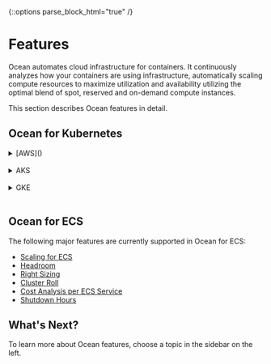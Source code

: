 {::options parse_block_html="true" /}
# Features

Ocean automates cloud infrastructure for containers. It continuously analyzes how your containers are using infrastructure, automatically scaling compute resources to maximize utilization and availability utilizing the optimal blend of spot, reserved and on-demand compute instances.

This section describes Ocean features in detail.

## Ocean for Kubernetes

<details>
  <summary markdown="span">[AWS]()</summary>

Unless specifically stated otherwise, all of the features described in this section are supported in Ocean for AWS.

</details><br>

<details>
  <summary markdown="span">AKS</summary>

  We are in the process of adding several Ocean features for use with AKS. The following major features are currently supported:

  - [Scaling for Kubernetes](ocean/features/scaling-kubernetes)
  - [Headroom](ocean/features/headroom)
  - [Right Sizing](ocean/features/right-sizing)
  - [Labels and Taints](ocean/features/labels-and-taints)
  - [Virtual Node Groups](ocean/features/launch-specifications)

  ### AKS Notes:

  - Ocean initiates actions in the Azure account. These actions are bound by the [Azure subscription limits and quotas](https://docs.microsoft.com/en-us/azure/azure-resource-manager/management/azure-subscription-service-limits) provided in the account.
  - Ocean for AKS currently supports import of Linux-based node pools only.

</details><br>

<details>
  <summary markdown="span">GKE</summary>

  The following major features are currently supported in Ocean for GKE:

  - [Scaling for Kubernetes](ocean/features/scaling-kubernetes)
  - [Headroom](ocean/features/headroom)
  - [Right Sizing](ocean/features/right-sizing)
  - [Labels and Taints](ocean/features/labels-and-taints)
  - [Virtual Node Groups](ocean/features/launch-specifications)
  - [Cluster Roll](ocean/features/roll)
  - [Shutdown Hours](ocean/features/running-hours)

</details><br>

## Ocean for ECS

The following major features are currently supported in Ocean for ECS:

- [Scaling for ECS](ocean/features/scaling-ecs)
- [Headroom](ocean/features/headroom)
- [Right Sizing](ocean/features/right-sizing)
- [Cluster Roll](ocean/features/roll)
- [Cost Analysis per ECS Service](ocean/features/cost-analysis)
- [Shutdown Hours](ocean/features/running-hours)

## What's Next?

To learn more about Ocean features, choose a topic in the sidebar on the left.
